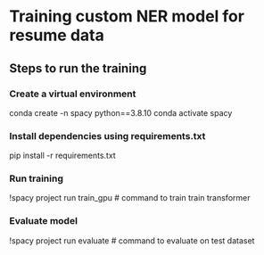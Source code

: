 # Training custom NER model for resume data
## Steps to run the training
### Create a virtual environment
conda create -n spacy python==3.8.10
conda activate spacy

### Install dependencies using requirements.txt
pip install -r requirements.txt

### Run training
!spacy project run train_gpu # command to train train transformer

### Evaluate model
!spacy project run evaluate # command to evaluate on test dataset
